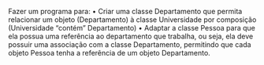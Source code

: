Fazer um programa para: 
        • Criar uma classe Departamento que permita relacionar um objeto (Departamento) à classe Universidade por composição (Universidade “contém” Departamento)
        • Adaptar  a  classe Pessoa para que ela possua uma referência ao departamento que trabalha,  ou  seja,  ela  deve  possuir  uma  associação com  a  classe  Departamento, permitindo que cada objeto Pessoa tenha a referência de um objeto Departamento.
